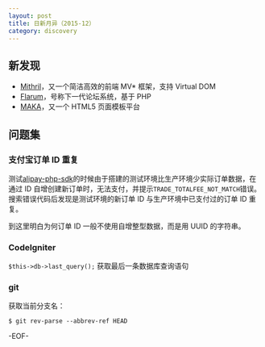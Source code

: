 ```yaml
---
layout: post
title: 日新月异（2015-12）
category: discovery
---
```


新发现
----------

* [Mithril](http://mithril.js.org)，又一个简洁高效的前端 MV* 框架，支持 Virtual DOM
* [Flarum](http://flarum.org/)，号称下一代论坛系统，基于 PHP
* [MAKA](http://www.maka.im/)，又一个 HTML5 页面模板平台

问题集
----------

### 支付宝订单 ID 重复 ###

测试[alipay-php-sdk](https://github.com/mytharcher/alipay-php-sdk)的时候由于搭建的测试环境比生产环境少实际订单数据，在通过 ID 自增创建新订单时，无法支付，并提示`TRADE_TOTALFEE_NOT_MATCH`错误。搜索错误代码后发现是测试环境的新订单 ID 与生产环境中已支付过的订单 ID 重复。

到这里明白为何订单 ID 一般不使用自增整型数据，而是用 UUID 的字符串。

### CodeIgniter ###

`$this->db->last_query();` 获取最后一条数据库查询语句

### git ###

获取当前分支名：

    $ git rev-parse --abbrev-ref HEAD

-EOF-
